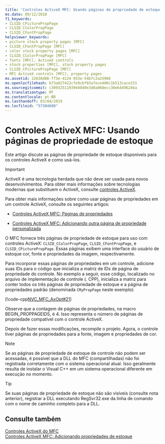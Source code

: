 ```yaml
---
title: 'Controles ActiveX MFC: Usando páginas de propriedade de estoque'
ms.date: 09/12/2018
f1_keywords:
- CLSID_CPicturePropPage
- CLSID_CColorPropPage
- CLSID_CFontPropPage
helpviewer_keywords:
- picture stock property pages [MFC]
- CLSID_CFontPropPage [MFC]
- color stock property pages [MFC]
- CLSID_CColorPropPage [MFC]
- fonts [MFC], ActiveX controls
- stock properties [MFC], stock property pages
- CLSID_CPicturePropPage [MFC]
- MFC ActiveX controls [MFC], property pages
ms.assetid: 22638d86-ff3e-4124-933e-54b7c2a25968
ms.openlocfilehash: b73a027422cfe9cbf03afece400c1b513cace151
ms.sourcegitcommit: c3093251193944840e3d0a068ecc30e6449624ba
ms.translationtype: MT
ms.contentlocale: pt-BR
ms.lasthandoff: 03/04/2019
ms.locfileid: "57304698"
---
```

# <a name="mfc-activex-controls-using-stock-property-pages"></a>Controles ActiveX MFC: Usando páginas de propriedade de estoque

Este artigo discute as páginas de propriedade de estoque disponíveis para os controles ActiveX e como usá-los.

>[!IMPORTANT]
> ActiveX é uma tecnologia herdada que não deve ser usada para novos desenvolvimentos. Para obter mais informações sobre tecnologias modernas que substituem o ActiveX, consulte [controles ActiveX](activex-controls.md).

Para obter mais informações sobre como usar páginas de propriedades em um controle ActiveX, consulte os seguintes artigos:

- [Controles ActiveX MFC: Páginas de propriedades](../mfc/mfc-activex-controls-property-pages.md)

- [Controles ActiveX MFC: Adicionando outra página de propriedade personalizada](../mfc/mfc-activex-controls-adding-another-custom-property-page.md)

O MFC fornece três páginas de propriedade de estoque para uso com controles ActiveX: `CLSID_CColorPropPage`, `CLSID_CFontPropPage`, e `CLSID_CPicturePropPage`. Essas páginas exibem uma interface do usuário de estoque cor, fonte e propriedades da imagem, respectivamente.

Para incorporar essas páginas de propriedades em um controle, adicione suas IDs para o código que inicializa a matriz de IDs de página de propriedade do controle. No exemplo a seguir, esse código, localizado no arquivo de implementação de controle (. CPP), inicializa a matriz para conter todos os três páginas de propriedade de estoque e a página de propriedades padrão (denominada `CMyPropPage` neste exemplo):

[!code-cpp[NVC_MFC_AxOpt#21](../mfc/codesnippet/cpp/mfc-activex-controls-using-stock-property-pages_1.cpp)]

Observe que a contagem de páginas de propriedades, na macro BEGIN_PROPPAGEIDS, é 4. Isso representa o número de páginas de propriedade compatível com o controle ActiveX.

Depois de fazer essas modificações, recompile o projeto. Agora, o controle tiver páginas de propriedades para a fonte, imagem e propriedades de cor.

> [!NOTE]
>  Se as páginas de propriedade de estoque de controle não podem ser acessadas, é possível que a DLL do MFC (compartilhadas) não foi registrada corretamente com o sistema operacional atual. Isso geralmente resulta de instalar o Visual C++ em um sistema operacional diferente em execução no momento.

> [!TIP]
>  Se suas páginas de propriedade de estoque não são visíveis (consulte nota anterior), registrar a DLL executando RegSvr32.exe da linha de comando com o nome de caminho completo para a DLL.

## <a name="see-also"></a>Consulte também

[Controles ActiveX do MFC](../mfc/mfc-activex-controls.md)<br/>
[Controles ActiveX MFC: Adicionando propriedades de estoque](../mfc/mfc-activex-controls-adding-stock-properties.md)
